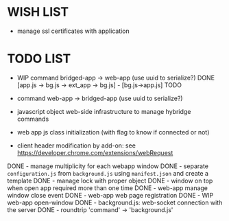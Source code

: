# WISH LIST
- manage ssl certificates with application

# TODO LIST

- WIP command bridged-app -> web-app (use uuid to serialize?)
  DONE [app.js -> bg.js -> ext_app -> bg.js] - [bg.js->app.js] TODO

- command web-app -> bridged-app (use uuid to serialize?)
- javascript object web-side infrastructure to manage hybridge commands
- web app js class initialization (with flag to know if connected or not)

- client header modification by add-on: see https://developer.chrome.com/extensions/webRequest

DONE - manage multiplicity for each webapp window
DONE - separate `configuration.js` from `background.js` using `manifest.json` and create a template
DONE - manage lock with proper object
DONE - window on top when open app required more than one time
DONE - web-app manage window close event
DONE - web-app web page registration
DONE - WIP web-app open-window
DONE - background.js: web-socket connection with the server
DONE - roundtrip 'command' -> 'background.js'